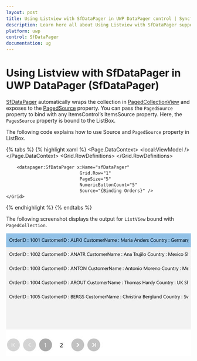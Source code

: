 ```yaml
---
layout: post
title: Using Listview with SfDataPager in UWP DataPager control | Syncfusion®
description: Learn here all about Using Listview with SfDataPager support in Syncfusion® UWP DataPager (SfDataPager) control and more.
platform: uwp
control: SfDataPager
documentation: ug
---
```


# Using Listview with SfDataPager in UWP DataPager (SfDataPager)

[SfDataPager](https://help.syncfusion.com/cr/uwp/Syncfusion.UI.Xaml.Controls.DataPager.SfDataPager.html#) automatically wraps the collection in [PagedCollectionView](https://help.syncfusion.com/cr/uwp/Syncfusion.Data.PagedCollectionView.html) and exposes to the [PagedSource](https://help.syncfusion.com/cr/uwp/Syncfusion.UI.Xaml.Controls.DataPager.SfDataPager.html#Syncfusion_UI_Xaml_Controls_DataPager_SfDataPager_PagedSource) property. You can pass the `PagedSource` property to bind with any ItemsControl’s ItemsSource property. Here, the `PagesSource` property is bound to the ListBox.

The following code explains how to use Source and `PagedSource` property in ListBox.

{% tabs %}
{% highlight xaml %}
<Page>
    <Page.DataContext>
        <local:ViewModel />
    </Page.DataContext>
    <Grid>
        <Grid.RowDefinitions>
            <RowDefinition Height="300"/>
            <RowDefinition Height="*"/>
        </Grid.RowDefinitions>
        <ListBox ItemsSource="{Binding ElementName=sfDataPager, Path=PagedSource}"/>
        
        <datapager:SfDataPager x:Name="sfDataPager" 
                                Grid.Row="1" 
                                PageSize="5" 
                                NumericButtonCount="5"
                                Source="{Binding Orders}" />
    </Grid>
</Page>
{% endhighlight %}
{% endtabs %}

The following screenshot displays the output for `ListView` bound with `PagedCollection`.

![Using-ListView-With-SfDataPager_img1](Using-ListView-With-SfDataPager_images/Using-ListView-With-SfDataPager_img1.jpeg)
